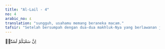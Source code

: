 ```yaml
---
title: "Al-Lail - 4"
no: 4
arabic_no: ٤
translation: "sungguh, usahamu memang beraneka macam."
tafsir: "Setelah bersumpah dengan dua-dua makhluk-Nya yang berlawanan jenis dan sifatnya, Allah menegaskan bahwa perbuatan atau tingkah laku manusia itu memang bermacam-macam. Perbedaan itu terjadi karena perbedaan kemauannya, apakah mengikuti potensi positifnya ataukah mengikuti potensi negatifnya."
---
```

اِنَّ سَعْيَكُمْ لَشَتّٰىۗ